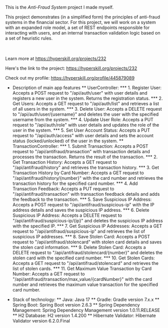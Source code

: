 This is the *Anti-Fraud System* project I made myself.


<p>This project demonstrates (in a simplified form) the principles of anti-fraud systems in the financial sector. For this project, we will work on a system with an expanded role model, a set of REST endpoints responsible for interacting with users, and an internal transaction validation logic based on a set of heuristic rules.</p><br/><br/>Learn more at <a href="https://hyperskill.org/projects/232?utm_source=ide&utm_medium=ide&utm_campaign=ide&utm_content=project-card">https://hyperskill.org/projects/232</a>

Here's the link to the project: https://hyperskill.org/projects/232

Check out my profile: https://hyperskill.org/profile/445879089

* Description of main app features
  ** UserController:
    *** 1. Register User: Accepts a POST request to "/api/auth/user" with user details and registers a new user in the system. Returns the registration status.
    *** 2. Get Users: Accepts a GET request to "/api/auth/list" and retrieves a list of all users in the system.
    *** 3. Delete User: Accepts a DELETE request to "/api/auth/user/{username}" and deletes the user with the specified username from the system.
    *** 4. Update User Role: Accepts a PUT request to "/api/auth/role" with user details and updates the role of the user in the system.
    *** 5. Set User Account Status: Accepts a PUT request to "/api/auth/access" with user details and sets the account status (locked/unlocked) of the user in the system.
  ** TransactionController:
*** 1. Submit Transaction: Accepts a POST request to "/api/antifraud/transaction" with transaction details and processes the transaction. Returns the result of the transaction.
*** 2. Get Transaction History: Accepts a GET request to "/api/antifraud/history" and retrieves the transaction history.
*** 3. Get Transaction History by Card Number: Accepts a GET request to "/api/antifraud/history/{number}" with the card number and retrieves the transaction history for the specified card number.
*** 4. Add Transaction Feedback: Accepts a PUT request to "/api/antifraud/transaction" with transaction feedback details and adds the feedback to the transaction.
*** 5. Save Suspicious IP Address: Accepts a POST request to "/api/antifraud/suspicious-ip" with the IP address details and saves the suspicious IP address.
*** 6. Delete Suspicious IP Address: Accepts a DELETE request to "/api/antifraud/suspicious-ip/{ip}" and deletes the suspicious IP address with the specified IP.
*** 7. Get Suspicious IP Addresses: Accepts a GET request to "/api/antifraud/suspicious-ip" and retrieves the list of suspicious IP addresses.
*** 8. Save Stolen Card: Accepts a POST request to "/api/antifraud/stolencard" with stolen card details and saves the stolen card information.
*** 9. Delete Stolen Card: Accepts a DELETE request to "/api/antifraud/stolencard/{number}" and deletes the stolen card with the specified card number.
*** 10. Get Stolen Cards: Accepts a GET request to "/api/antifraud/stolencard" and retrieves the list of stolen cards.
*** 11. Get Maximum Value Transaction by Card Number: Accepts a GET request to "/api/antifraud/transaction/max_value/{cardNumber}" with the card number and retrieves the maximum value transaction for the specified card number.

* Stack of technology:
** Java: Java 17
** Gradle: Gradle version 7.x.x
** Spring Boot: Spring Boot version 2.6.3
** Spring Dependency Management: Spring Dependency Management version 1.0.11.RELEASE
** H2 Database: H2 version 1.4.200
** Hibernate Validator: Hibernate Validator version 6.2.0.Final
